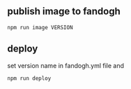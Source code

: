 ## publish image to fandogh
```
npm run image VERSION
``` 

## deploy
set version name in fandogh.yml file and 
```
npm run deploy
```